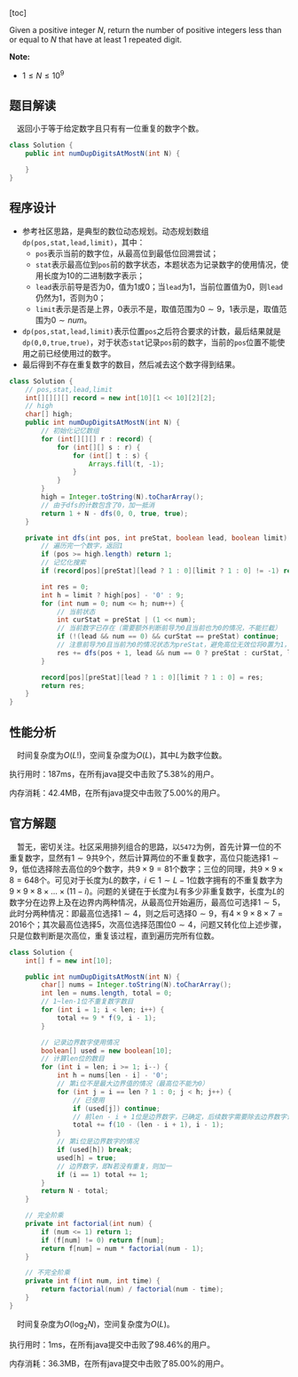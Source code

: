 [toc]

Given a positive integer $N$, return the number of positive integers less than or equal to $N$ that have at least $1$ repeated digit.



**Note:**

* $1 \le N \le 10^9$



## 题目解读

&emsp;返回小于等于给定数字且只有有一位重复的数字个数。

```java
class Solution {
    public int numDupDigitsAtMostN(int N) {

    }
}
```

## 程序设计

* 参考社区思路，是典型的数位动态规划。动态规划数组`dp(pos,stat,lead,limit)`，其中：
  * `pos`表示当前的数字位，从最高位到最低位回溯尝试；
  * `stat`表示最高位到`pos`前的数字状态，本题状态为记录数字的使用情况，使用长度为$10$的二进制数字表示；
  * `lead`表示前导是否为$0$，值为$1$或$0$；当`lead`为$1$，当前位置值为$0$，则`lead`仍然为$1$，否则为$0$；
  * `limit`表示是否是上界，$0$表示不是，取值范围为$0 \sim 9$，$1$表示是，取值范围为$0 \sim num$。
* `dp(pos,stat,lead,limit)`表示位置`pos`之后符合要求的计数，最后结果就是`dp(0,0,true,true)`，对于状态`stat`记录`pos`前的数字，当前的`pos`位置不能使用之前已经使用过的数字。
* 最后得到不存在重复数字的数目，然后减去这个数字得到结果。

```java
class Solution {
    // pos,stat,lead,limit
    int[][][][] record = new int[10][1 << 10][2][2];
    // high
    char[] high;
    public int numDupDigitsAtMostN(int N) {
        // 初始化记忆数组
        for (int[][][] r : record) {
            for (int[][] s : r) {
                for (int[] t : s) {
                    Arrays.fill(t, -1);
                }
            }
        }
        high = Integer.toString(N).toCharArray();
        // 由于dfs的计数包含了0，加一抵消
        return 1 + N - dfs(0, 0, true, true);
    }

    private int dfs(int pos, int preStat, boolean lead, boolean limit) {
        // 遍历完一个数字，返回1
        if (pos >= high.length) return 1;
        // 记忆化搜索
        if (record[pos][preStat][lead ? 1 : 0][limit ? 1 : 0] != -1) return record[pos][preStat][lead ? 1 : 0][limit ? 1 : 0];

        int res = 0;
        int h = limit ? high[pos] - '0' : 9;
        for (int num = 0; num <= h; num++) {
            // 当前状态
            int curStat = preStat | (1 << num);
            // 当前数字已存在（需要额外判断前导为0且当前也为0的情况，不能拦截）
            if (!(lead && num == 0) && curStat == preStat) continue;
            // 注意前导为0且当前为0的情况状态为preStat，避免高位无效位将0置为1，导致后续无法选择0
            res += dfs(pos + 1, lead && num == 0 ? preStat : curStat, lead && num == 0, limit && high[pos] - '0' == num);
        }

        record[pos][preStat][lead ? 1 : 0][limit ? 1 : 0] = res;
        return res;
    }
}
```

## 性能分析

&emsp;时间复杂度为$O(L!)$，空间复杂度为$O(L)$，其中$L$为数字位数。

执行用时：187ms，在所有java提交中击败了5.38%的用户。

内存消耗：42.4MB，在所有java提交中击败了5.00%的用户。

## 官方解题

&emsp;暂无，密切关注。社区采用排列组合的思路，以`5472`为例，首先计算一位的不重复数字，显然有$1 \sim 9$共$9$个，然后计算两位的不重复数字，高位只能选择$1 \sim 9$，低位选择除去高位的$9$个数字，共$9 \times 9 = 81$个数字；三位的同理，共$9 \times 9 \times 8 = 648$个。可见对于长度为$L$的数字，$i \in 1 \sim L - 1$位数字拥有的不重复数字为$9 \times 9 \times 8 \times \dots \times (11 - i)$。问题的关键在于长度为$L$有多少非重复数字，长度为$L$的数字分在边界上及在边界内两种情况，从最高位开始遍历，最高位可选择$1 \sim 5$，此时分两种情况：即最高位选择$1 \sim 4$，则之后可选择$0 \sim 9$，有$4 \times 9 \times 8 \times 7 = 2016$个；其次最高位选择$5$，次高位选择范围位$0 \sim 4$，问题又转化位上述步骤，只是位数判断是次高位，重复该过程，直到遍历完所有位数。

```java
class Solution {
    int[] f = new int[10];

    public int numDupDigitsAtMostN(int N) {
        char[] nums = Integer.toString(N).toCharArray();
        int len = nums.length, total = 0;
        // 1~len-1位不重复数字数目
        for (int i = 1; i < len; i++) {
            total += 9 * f(9, i - 1);
        }

        // 记录边界数字使用情况
        boolean[] used = new boolean[10];
        // 计算len位的数目
        for (int i = len; i >= 1; i--) {
            int h = nums[len - i] - '0';
            // 第i位不是最大边界值的情况（最高位不能为0）
            for (int j = i == len ? 1 : 0; j < h; j++) {
                // 已使用
                if (used[j]) continue;
                // 前len - i + 1位是边界数字，已确定，后续数字需要除去边界数字计算排列组合
                total += f(10 - (len - i + 1), i - 1);
            }
            // 第i位是边界数字的情况
            if (used[h]) break;
            used[h] = true;
            // 边界数字，即N若没有重复，则加一
            if (i == 1) total += 1;
        }
        return N - total;
    }

    // 完全阶乘
    private int factorial(int num) {
        if (num <= 1) return 1;
        if (f[num] != 0) return f[num];
        return f[num] = num * factorial(num - 1);
    }

    // 不完全阶乘
    private int f(int num, int time) {
        return factorial(num) / factorial(num - time);
    }
}
```

&emsp;时间复杂度为$O(\log_2N)$，空间复杂度为$O(L)$。

执行用时：1ms，在所有java提交中击败了98.46%的用户。

内存消耗：36.3MB，在所有java提交中击败了85.00%的用户。